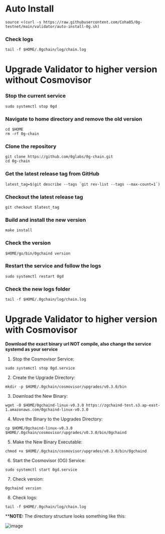 # Auto Install 
```
source <(curl -s https://raw.githubusercontent.com/Coha05/0g-testnet/main/validator/auto-install-0g.sh)
```
### Check logs
```
tail -f $HOME/.0gchain/log/chain.log
```

# Upgrade Validator to higher version without Cosmovisor

### Stop the current service
```
sudo systemctl stop 0gd
```
### Navigate to home directory and remove the old version
```
cd $HOME
rm -rf 0g-chain
```
### Clone the repository
```
git clone https://github.com/0glabs/0g-chain.git
cd 0g-chain
```
### Get the latest release tag from GitHub
```
latest_tag=$(git describe --tags `git rev-list --tags --max-count=1`)
```
### Checkout the latest release tag
```
git checkout $latest_tag
```
### Build and install the new version
```
make install
```
### Check the version
```
$HOME/go/bin/0gchaind version
```
### Restart the service and follow the logs
```
sudo systemctl restart 0gd
```
### Check the new logs folder
```
tail -f $HOME/.0gchain/log/chain.log
```

# Upgrade Validator to higher version with Cosmovisor 
**Download the exact binary url NOT compile, also change the service systemd as your service**

1. Stop the Cosmovisor Service:
```
sudo systemctl stop 0gd.service
```
2. Create the Upgrade Directory:
```
mkdir -p $HOME/.0gchain/cosmovisor/upgrades/v0.3.0/bin
```
3. Download the New Binary:
```
wget -O $HOME/0gchaind-linux-v0.3.0 https://zgchaind-test.s3.ap-east-1.amazonaws.com/0gchaind-linux-v0.3.0
```
4. Move the Binary to the Upgrades Directory:
```
cp $HOME/0gchaind-linux-v0.3.0 $HOME/.0gchain/cosmovisor/upgrades/v0.3.0/bin/0gchaind
```
5. Make the New Binary Executable:
```
chmod +x $HOME/.0gchain/cosmovisor/upgrades/v0.3.0/bin/0gchaind
```
6. Start the Cosmovisor (OG) Service:
```
sudo systemctl start 0gd.service
```
7. Check version:
```
0gchaind version
```
8. Check logs:
```
tail -f $HOME/.0gchain/log/chain.log
```

****NOTE:**
The directory structure looks something like this:

![image](https://github.com/user-attachments/assets/afb1984b-f241-4b16-a4da-97227730c7e5)
